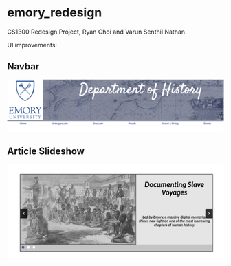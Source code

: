 # emory_redesign
CS1300 Redesign Project, Ryan Choi and Varun Senthil Nathan

UI improvements:

## Navbar
<img src="/assets/navbar.png" alt="navbar"/>

## Article Slideshow
<img src="/assets/slideshow.png" alt="slideshow"/>

